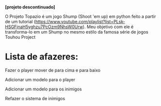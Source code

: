 **[projeto descontinuado]**

O Projeto Topazio é um jogo Shump (Shoot 'em up) em python feito a partir de um tutorial (https://www.youtube.com/playlist?list=PLsk-HSGFjnaH5yghzu7PcOzm9NhsW0Urw). Meu objetivo com ele é transforma-lo em um Shump no mesmo estilo da famosa série de jogos Touhou Project

#

# Lista de afazeres:

Fazer o player mover de para cima e para baixo

Adicionar um modelo para o player

Adicionar um modelo para os inimigos

Refazer o sistema de inimigos

